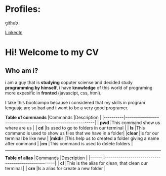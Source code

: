 
# Profiles: 
[github](https://github.com/santiOcampo01)

[LinkedIn](https://www.linkedin.com/in/santi-mejia-ocampo-23599a230/)

# Hi! Welcome to my **CV**

## Who am i?
i am a guy that is **studying** coputer sciense and decided study **programming by himself**, i have **knowledge** of this world of programing more expesific in **fronted** (javascipt, css, html). 

I take this bootcampo because i considered that my skills in program lenguaje are so bad and i want to be a very good programer.


**Table of commands**
|Commands  |Description                                                   |
|----------|--------------------------------------------------------------|
| **pwd**  |This command show us where are us                             | 
| **cd**   |Is used to go to folders in our terminal                      |
| **ls**   |This command is used to show us files that we have in a folder|
|**clear** |Is for our terminal be like new                               |
|**mkdir** |This help us to created a folder giving a name after command  |
|**rm**    |This command is used to delete folders                        |


---------------------------------------------------



**Table of alias**
|Commands   |Description                                          |
|------     |-----------------------------------------------------|
| **cl**    |This is the alias for clean, that clean our terminal | 
| **crn**   |Is a alias for create a new folder                   |

